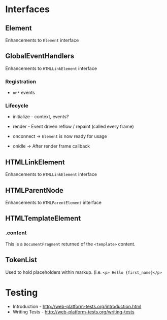 # Interfaces

## Element

Enhancements to `Element` interface

## GlobalEventHandlers

Enhancements to `HTMLLinkElement` interface


### Registration
  - `on*` events

### Lifecycle
  - initialize - context, events?
  - render - Event driven reflow / repaint (called every frame)

  - onconnect -> `Element` is now ready for usage
  - onidle      -> After render frame callback

## HTMLLinkElement

Enhancements to `HTMLLinkElement` interface

## HTMLParentNode

Enhancements to `HTMLParentElement` interface

## HTMLTemplateElement

### .content

This is a `DocumentFragment` returned of the `<template>` content.

## TokenList

Used to hold placeholders within markup. (i.e. `<p> Hello {first_name}</p>`


# Testing
- Introduction - http://web-platform-tests.org/introduction.html
- Writing Tests - http://web-platform-tests.org/writing-tests

